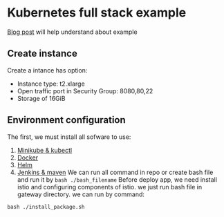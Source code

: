# Kubernetes full stack example
[Blog post](https://nirajsonawane.github.io/2020/04/25/Deploy-React-Spring-Boot-MongoDB-Fullstack-application-on-Kubernetes/) will help understand about example
## Create instance
Create a intance has option:
- Instance type: t2.xlarge
- Open traffic port in Security Group: 8080,80,22
- Storage of 16GiB
## Environment configuration
The first, we must install all sofware to use:
1. [Minikube & kubectl](https://github.com/huyn29/install_repo/blob/master/minikube_kubectl.sh)
2. [Docker](https://github.com/huyn29/install_repo/blob/master/docker.sh)
3. [Helm](https://github.com/huyn29/install_repo/blob/master/helm.sh)
4. [Jenkins & maven](https://github.com/huyn29/install_repo/blob/master/jenkins.sh) 
We can run all command in repo or create bash file and run it by `bash ./bash_filename`
Before deploy app, we need install istio and configuring components of istio. we just run bash file in gateway directory. we can run by command:
```console
bash ./install_package.sh
```